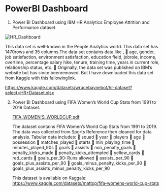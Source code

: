 # PowerBI Dashboard
1. Power BI Dashboard using IBM HR Analytics Employee Attrition and Performance dataset.

![HR_Dashboard](https://github.com/Jayadharanirajapaksha/PowerBI-Dashboard/assets/116358845/734b5032-9448-4ac1-878e-1f2aa002e3c5)

This data set is well-known in the People Analytics world. This data set has 1470rows and 35 columns.The data set contains data like ,  age, gender, job satisfaction, environment satisfaction, education field, jobrole, income, overtime, percentage salary hike, tenure, training time, years
in current role, relationship status, etc.  Originally, the data set was published on IBM’s website but has since beenremoved. But I have downloaded this data set from Kaggle with this fallowinglink. 

https://www.kaggle.com/datasets/wrucebaynebot/hr-dataset?select=HR+Dataset.xlsx


2. Power BI Dashboard using FIFA Women’s World Cup Stats from 1991 to 2019 Dataset.

   [FIFA_WOMEN'S_WORLDCUP.pdf](https://github.com/Jayadharanirajapaksha/PowerBI-Dashboard/files/12659365/FIFA_WOMEN.S_WORLDCUP.pdf)

   
   The dataset contains FIFA Women’s World Cup Stats from 1991 to 2019.
   The data was collected from Sports Reference then cleaned for data analysis.
   Tabular data includes:
 squad
 year
 players
 age
 possession
 matches_played
 starts
 min_playing_time
 minutes_played_90s
 goals
 assists
 non_penalty_goals
 penalty_kicks_made
 penalty_kicks_attempted
 yellow_cards
 red_cards
 goals_per_90: Runs allowed
 assists_per_90
 goals_plus_assists_per_90
 goals_minus_penalty_kicks_per_90
 goals_plus_assists_minus_penalty_kicks_per_90

   This dataset is available on Kaggale:
https://www.kaggle.com/datasets/mattop/fifa-womens-world-cup-stats
